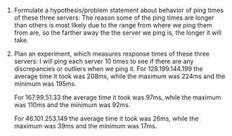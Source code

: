 1. Formulate a hypothesis/problem statement about behavior of ping times of these three servers:
  The reason some of the ping times are longer than others is most likely due to the range from where we ping them from are, so the farther
	away the the server we ping is, the longer it will take.

2. Plan an experiment, which measures response times of these three servers:
	I will ping each server 10 times to see if there are any discrepancies or outliers when we ping it.
	For 128.199.144.199 the average time it took was 208ms, while the maximum was 224ms and the minimum was 195ms.
	
	For 167.99.51.33 the average time it took was 97ms, while the maximum was 110ms and the minimum was 92ms.
	
	For 46.101.253.149 the average time it took was 26ms, while the maximum was 39ms and the minimum was 17ms.

